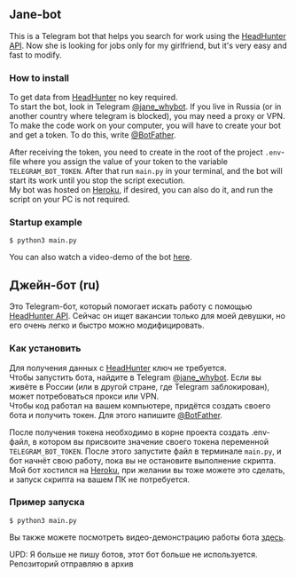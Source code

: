 ## Jane-bot

This is a Telegram bot that helps you search for work using the [HeadHunter API](https://dev.hh.ru). Now she is looking for jobs only for my girlfriend, but it's very easy and fast to modify.

### How to install

To get data from [HeadHunter](https://hh.ru) no key required.  
To start the bot, look in Telegram [@jane_whybot](https://t.me/jane_whybot). If you live in Russia (or in another country where telegram is blocked), you may need a proxy or VPN.  
To make the code work on your computer, you will have to create your bot and get a token. To do this, write [@BotFather](https://t.me/BotFather).  

After receiving the token, you need to create in the root of the project `.env`-file where you assign the value of your token to the variable `TELEGRAM_BOT_TOKEN`. After that run `main.py` in your terminal, and the bot will start its work until you stop the script execution.  
My bot was hosted on [Heroku](https://heroku.com), if desired, you can also do it, and run the script on your PC is not required.

### Startup example

``
$ python3 main.py
``

You can also watch a video-demo of the bot [here](https://vimeo.com/364302218).

## Джейн-бот (ru)

Это Telegram-бот, который помогает искать работу с помощью [HeadHunter API](https://dev.hh.ru). Сейчас он ищет вакансии только для моей девушки, но его очень легко и быстро можно модифицировать.

### Как установить

Для получения данных с [HeadHunter](https://hh.ru) ключ не требуется.  
Чтобы запустить бота, найдите в Telegram [@jane_whybot](https://t.me/jane_whybot). Если вы живёте в России (или в другой стране, где Telegram заблокирован), может потребоваться прокси или VPN.  
Чтобы код работал на вашем компьютере, придётся создать своего бота и получить токен. Для этого напишите [@BotFather](https://t.me/BotFather).

После получения токена необходимо в корне проекта создать .env-файл, в котором вы присвоите значение своего токена переменной `TELEGRAM_BOT_TOKEN`. После этого запустите файл в терминале `main.py`, и бот начнёт свою работу, пока вы не остановите выполнение скрипта.  
Мой бот хостился на [Heroku](https://heroku.com), при желании вы тоже можете это сделать, и запуск скрипта на вашем ПК не потребуется.

### Пример запуска

``
$ python3 main.py
``

Вы также можете посмотреть видео-демонстрацию работы бота [здесь](https://vimeo.com/364302218).


UPD: Я больше не пишу ботов, этот бот больше не используется. Репозиторий отправляю в архив
